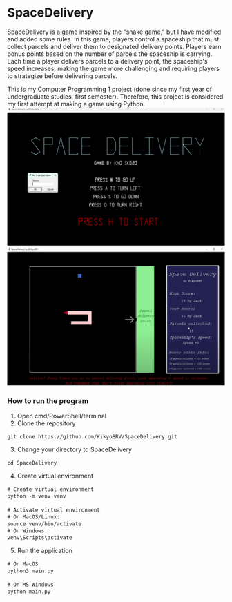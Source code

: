# SpaceDelivery

  SpaceDelivery is a game inspired by the "snake game," but I have modified and added some rules. In this game, players control a spaceship that must collect parcels and deliver them to designated delivery points. Players earn bonus points based on the number of parcels the spaceship is carrying. Each time a player delivers parcels to a delivery point, the spaceship's speed increases, making the game more challenging and requiring players to strategize before delivering parcels.

  This is my Computer Programming 1 project (done since my first year of undergraduate studies, first semester). Therefore, this project is considered my first attempt at making a game using Python.
![first_page](Picture/First_page.png)
![game_page](Picture/Game_page.png)

### How to run the program
1. Open cmd/PowerShell/terminal
2. Clone the repository
```
git clone https://github.com/KikyoBRV/SpaceDelivery.git
```
3. Change your directory to SpaceDelivery
```
cd SpaceDelivery
```
4. Create virtual environment
```
# Create virtual environment
python -m venv venv

# Activate virtual environment
# On MacOS/Linux:
source venv/bin/activate
# On Windows:
venv\Scripts\activate
```
5. Run the application
```
# On MacOS
python3 main.py

# On MS Windows
python main.py
```
